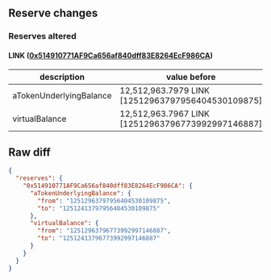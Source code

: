 ## Reserve changes

### Reserves altered

#### LINK ([0x514910771AF9Ca656af840dff83E8264EcF986CA](https://etherscan.io/address/0x514910771AF9Ca656af840dff83E8264EcF986CA))

| description | value before | value after |
| --- | --- | --- |
| aTokenUnderlyingBalance | 12,512,963.7979 LINK [12512963797956404530109875] | 12,512,413.7979 LINK [12512413797956404530109875] |
| virtualBalance | 12,512,963.7967 LINK [12512963796773992997146887] | 12,512,413.7967 LINK [12512413796773992997146887] |


## Raw diff

```json
{
  "reserves": {
    "0x514910771AF9Ca656af840dff83E8264EcF986CA": {
      "aTokenUnderlyingBalance": {
        "from": "12512963797956404530109875",
        "to": "12512413797956404530109875"
      },
      "virtualBalance": {
        "from": "12512963796773992997146887",
        "to": "12512413796773992997146887"
      }
    }
  }
}
```